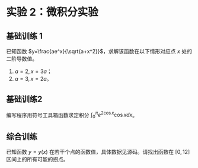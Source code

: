 # 实验 2：微积分实验

## 基础训练 1

已知函数 $y=\frac{ae^x}{\sqrt{a+x^2}}$，求解该函数在以下情形对应点 $x$ 处的二阶导数值。

1. $a=2,x=3a$；
2. $a=3,x=2a$。

## 基础训练2

编写程序用符号工具箱函数求定积分 $\int_{0}^{\pi}e^{2\cos{x}}\cos xdx$。

## 综合训练

已知函数 $y=y(x)$ 在若干个点的函数值，具体数据见源码。请找出函数在 $[0,12]$ 区间上的所有可能的拐点。
